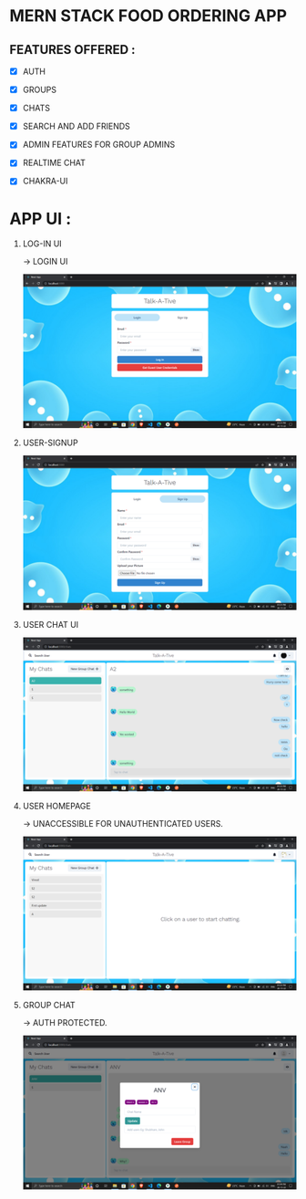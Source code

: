 # MERN STACK FOOD ORDERING APP

## FEATURES OFFERED : 
* [x] AUTH
* [X] GROUPS 
* [X] CHATS
* [X] SEARCH AND ADD FRIENDS
* [X] ADMIN FEATURES FOR GROUP ADMINS
* [X] REALTIME CHAT
* [X] CHAKRA-UI


# APP UI : 

1. LOG-IN UI

    -> LOGIN UI

    ![LOGIN_PAGE](./preview/log_in.png)


1. USER-SIGNUP
    

    ![SIGNUP_PAGE](./preview/sign_up.png)


1. USER CHAT UI
    
    ![USERS_CHAT](./preview/chat_result.png)

1. USER HOMEPAGE

    -> UNACCESSIBLE FOR UNAUTHENTICATED USERS.


    ![HOME_PAGE](./preview/home_page.png)


1. GROUP CHAT

    -> AUTH PROTECTED.

    ![GROUP_CHAT](./preview/group_chat.png)

